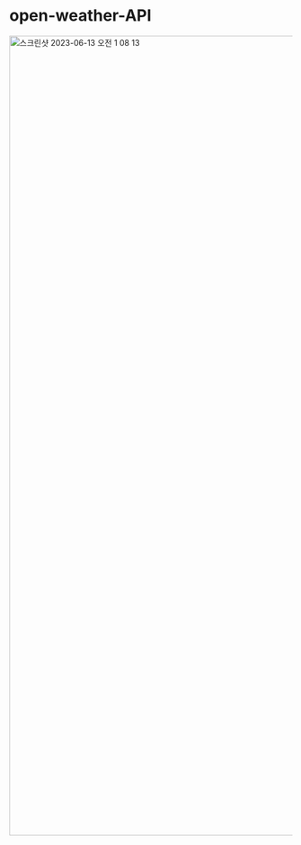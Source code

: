 # open-weather-API

<img width="1425" alt="스크린샷 2023-06-13 오전 1 08 13" src="https://github.com/SongGwanSeok/open-weather-API/assets/105411445/80b62ff4-121f-4f5c-ab2d-f3bcc31ccf0e">
